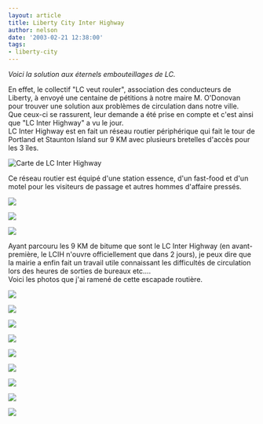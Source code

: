 ```yaml
---
layout: article
title: Liberty City Inter Highway
author: nelson
date: '2003-02-21 12:38:00'
tags:
- liberty-city
---
```


_Voici la solution aux éternels embouteillages de LC._

En effet, le collectif "LC veut rouler", association des conducteurs de Liberty, à envoyé une centaine de pétitions à notre maire M. O'Donovan pour trouver une solution aux problèmes de circulation dans notre ville.  
Que ceux-ci se rassurent, leur demande a été prise en compte et c'est ainsi que "LC Inter Highway" a vu le jour.  
LC Inter Highway est en fait un réseau routier périphérique qui fait le tour de Portland et Staunton Island sur 9 KM avec plusieurs bretelles d'accès pour les 3 îles.

![Carte de LC Inter Highway](  /content/images/2016/07/hwpic2.jpg)

Ce réseau routier est équipé d'une station essence, d'un fast-food et d'un motel pour les visiteurs de passage et autres hommes d'affaire pressés.

![](  /content/images/2016/07/highway8.jpg)

![](  /content/images/2016/07/highway9.jpg)

![](  /content/images/2016/07/highway2.jpg)

Ayant parcouru les 9 KM de bitume que sont le LC Inter Highway (en avant-première, le LCIH n'ouvre officiellement que dans 2 jours), je peux dire que la mairie a enfin fait un travail utile connaissant les difficultés de circulation lors des heures de sorties de bureaux etc....  
Voici les photos que j'ai ramené de cette escapade routière.

![](  /content/images/2016/07/highway.jpg)

![](  /content/images/2016/07/highway10.jpg)

![](  /content/images/2016/07/highway11.jpg)

![](  /content/images/2016/07/highway12.jpg)

![](  /content/images/2016/07/highway3.jpg)

![](  /content/images/2016/07/highway4.jpg)

![](  /content/images/2016/07/highway5.jpg)

![](  /content/images/2016/07/highway6.jpg)

![](  /content/images/2016/07/highway7.jpg)

<!--kg-card-end: markdown-->
